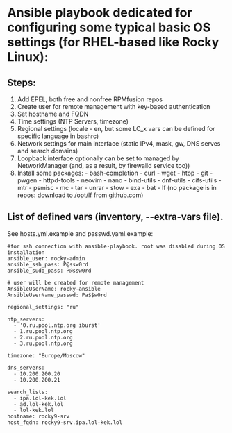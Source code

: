 # Ansible playbook dedicated for configuring some typical basic OS settings (for RHEL-based like Rocky Linux):
## Steps:
1. Add EPEL, both free and nonfree RPMfusion repos
2. Create user for remote management with key-based authentication
3. Set hostname and FQDN
4. Time settings (NTP Servers, timezone)
5. Regional settings (locale - en, but some LC_x vars can be defined for specific language in bashrc)
6. Network settings for main interface (static IPv4, mask, gw, DNS serves and search domains)
7. Loopback interface optionally can be set to managed by NetworkManager (and, as a result, by firewalld service too))
8. Install some packages:
          - bash-completion
          - curl
          - wget
          - htop
          - git
          - pwgen
          - httpd-tools
          - neovim
          - nano
          - bind-utils
          - dnf-utils
          - cifs-utils
          - mtr
          - psmisc
          - mc
          - tar
          - unrar
          - stow
          - exa
          - bat
          - lf (no package is in repos: download to /opt/lf from github.com)
## List of defined vars (inventory, --extra-vars file).
See hosts.yml.example and passwd.yaml.example:
```
#for ssh connection with ansible-playbook. root was disabled during OS installation
ansible_user: rocky-admin
ansible_ssh_pass: P@ssw0rd
ansible_sudo_pass: P@ssw0rd

# user will be created for remote management
AnsibleUserName: rocky-ansible
AnsibleUserName_passwd: Pa$$w0rd

regional_settings: "ru"

ntp_servers:
  - '0.ru.pool.ntp.org iburst'
  - 1.ru.pool.ntp.org
  - 2.ru.pool.ntp.org
  - 3.ru.pool.ntp.org

timezone: "Europe/Moscow"

dns_servers:
  - 10.200.200.20
  - 10.200.200.21

search_lists:
  - ipa.lol-kek.lol
  - ad.lol-kek.lol
  - lol-kek.lol
hostname: rocky9-srv
host_fqdn: rocky9-srv.ipa.lol-kek.lol
```
